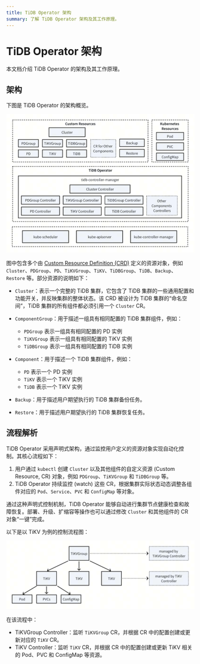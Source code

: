 ```yaml
---
title: TiDB Operator 架构
summary: 了解 TiDB Operator 架构及其工作原理。
---
```


# TiDB Operator 架构

本文档介绍 TiDB Operator 的架构及其工作原理。

## 架构

下图是 TiDB Operator 的架构概览。

![TiDB Operator Architecture](/media/tidb-operator-architecture.png)

图中包含多个由 [Custom Resource Definition (CRD)](https://kubernetes.io/zh-cn/docs/concepts/extend-kubernetes/api-extension/custom-resources/) 定义的资源对象，例如 `Cluster`、`PDGroup`、`PD`、`TiKVGroup`、`TiKV`、`TiDBGroup`、`TiDB`、`Backup`、`Restore` 等。部分资源的说明如下：

- `Cluster`：表示一个完整的 TiDB 集群，它包含了 TiDB 集群的一些通用配置和功能开关，并反映集群的整体状态。该 CRD 被设计为 TiDB 集群的“命名空间”，TiDB 集群的所有组件都必须引用一个 `Cluster` CR。
- `ComponentGroup`：用于描述一组具有相同配置的 TiDB 集群组件，例如：

    - `PDGroup` 表示一组具有相同配置的 PD 实例
    - `TiKVGroup` 表示一组具有相同配置的 TiKV 实例
    - `TiDBGroup` 表示一组具有相同配置的 TiDB 实例

- `Component`：用于描述一个 TiDB 集群组件，例如：

    - `PD` 表示一个 PD 实例
    - `TiKV` 表示一个 TiKV 实例
    - `TiDB` 表示一个 TiKV 实例

- `Backup`：用于描述用户期望执行的 TiDB 集群备份任务。
- `Restore`：用于描述用户期望执行的 TiDB 集群恢复任务。

## 流程解析

TiDB Operator 采用声明式架构，通过监控用户定义的资源对象实现自动化控制。其核心流程如下：

1. 用户通过 `kubectl` 创建 `Cluster` 以及其他组件的自定义资源 (Custom Resource, CR) 对象，例如 `PDGroup`、`TiKVGroup` 和 `TiDBGroup` 等。
2. TiDB Operator 持续监控 (watch) 这些 CR，根据集群实际状态动态调整各组件对应的 `Pod`、`Service`、`PVC` 和 `ConfigMap` 等对象。

通过这种声明式控制机制，TiDB Operator 能够自动进行集群节点健康检查和故障恢复。部署、升级、扩缩容等操作也可以通过修改 `Cluster` 和其他组件的 CR 对象“一键”完成。

以下是以 TiKV 为例的控制流程图：

![TiDB Operator Control Flow](/media/tidb-operator-control-flow.png)

在该流程中：

- TiKVGroup Controller：监听 `TiKVGroup` CR，并根据 CR 中的配置创建或更新对应的 `TiKV` CR。
- TiKV Controller：监听 `TiKV` CR，并根据 CR 中的配置创建或更新 TiKV 相关的 Pod、PVC 和 ConfigMap 等资源。
